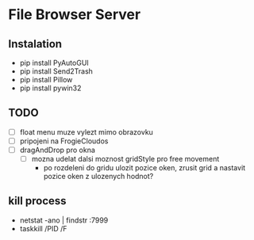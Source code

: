 # File Browser Server

## Instalation

- pip install PyAutoGUI
- pip install Send2Trash
- pip install Pillow
- pip install pywin32

## TODO

- [ ] float menu muze vylezt mimo obrazovku
- [ ] pripojeni na FrogieCloudos
- [ ] dragAndDrop pro okna
    - [ ] mozna udelat dalsi moznost gridStyle pro free movement
        - po rozdeleni do gridu ulozit pozice oken, zrusit grid a nastavit pozice oken z ulozenych hodnot?

## kill process

- netstat -ano | findstr :7999
- taskkill /PID <PID> /F
